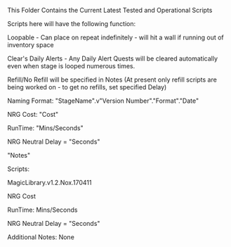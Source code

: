 This Folder Contains the Current Latest Tested and Operational Scripts


Scripts here will have the following function:

Loopable - Can place on repeat indefinitely - will hit a wall if running out of inventory space

Clear's Daily Alerts - Any Daily Alert Quests will be cleared automatically even when stage is looped numerous times.

Refill/No Refill will be specified in Notes (At present only refill scripts are being worked on - to get no refills, set specified Delay)


Naming Format: "StageName".v"Version Number"."Format"."Date"

NRG Cost: "Cost"

RunTime: "Mins/Seconds"

NRG Neutral Delay = "Seconds"

"Notes"


Scripts:

MagicLibrary.v1.2.Nox.170411

NRG Cost

RunTime: Mins/Seconds

NRG Neutral Delay = "Seconds"

Additional Notes: None
